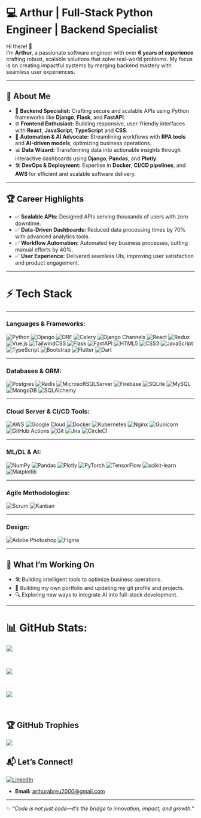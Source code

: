 # 💻 Arthur | Full-Stack Python Engineer | Backend Specialist

Hi there! 👋  
I’m **Arthur**, a passionate software engineer with over **6 years of experience** crafting robust, scalable solutions that solve real-world problems. My focus is on creating impactful systems by merging backend mastery with seamless user experiences.

---

## 🚀 About Me

- 🔧 **Backend Specialist:** Crafting secure and scalable APIs using Python frameworks like **Django**, **Flask**, and **FastAPI**.  
- 🌐 **Frontend Enthusiast:** Building responsive, user-friendly interfaces with **React**, **JavaScript**, **TypeScript** and **CSS**.  
- 🤖 **Automation & AI Advocate:** Streamlining workflows with **RPA tools** and **AI-driven models**, optimizing business operations.  
- 📊 **Data Wizard:** Transforming data into actionable insights through interactive dashboards using **Django**, **Pandas**, and **Plotly**.  
- 🛠️ **DevOps & Deployment:** Expertise in **Docker**, **CI/CD pipelines**, and **AWS** for efficient and scalable software delivery.  

---

## 🏆 Career Highlights

- ✅ **Scalable APIs:** Designed APIs serving thousands of users with zero downtime.  
- ✅ **Data-Driven Dashboards:** Reduced data processing times by 70% with advanced analytics tools.  
- ✅ **Workflow Automation:** Automated key business processes, cutting manual efforts by 40%.  
- ✅ **User Experience:** Delivered seamless UIs, improving user satisfaction and product engagement.  

---

# ⚡ Tech Stack

---

### **Languages & Frameworks:**

![Python](https://img.shields.io/badge/python-3670A0?style=for-the-badge&logo=python&logoColor=ffdd54) 
![Django](https://img.shields.io/badge/django-%23092E20.svg?style=for-the-badge&logo=django&logoColor=white) 
![DRF](https://img.shields.io/badge/Django%20Rest%20Framework-%23FF1709.svg?style=for-the-badge&logo=django&logoColor=white) 
![Celery](https://img.shields.io/badge/Celery-%2300C7B7.svg?style=for-the-badge&logo=celery&logoColor=white) 
![Django Channels](https://img.shields.io/badge/Django%20Channels-%23092E20.svg?style=for-the-badge&logo=django&logoColor=white) 
![React](https://img.shields.io/badge/react-%2320232a.svg?style=for-the-badge&logo=react&logoColor=%2361DAFB) 
![Redux](https://img.shields.io/badge/redux-%23593d88.svg?style=for-the-badge&logo=redux&logoColor=white) 
![Vue.js](https://img.shields.io/badge/vue.js-%2335495e.svg?style=for-the-badge&logo=vuedotjs&logoColor=%234FC08D) 
![TailwindCSS](https://img.shields.io/badge/tailwindcss-%2338B2AC.svg?style=for-the-badge&logo=tailwind-css&logoColor=white) 
![Flask](https://img.shields.io/badge/flask-%23000.svg?style=for-the-badge&logo=flask&logoColor=white) 
![FastAPI](https://img.shields.io/badge/FastAPI-005571?style=for-the-badge&logo=fastapi) 
![HTML5](https://img.shields.io/badge/html5-%23E34F26.svg?style=for-the-badge&logo=html5&logoColor=white) 
![CSS3](https://img.shields.io/badge/css3-%231572B6.svg?style=for-the-badge&logo=css3&logoColor=white) 
![JavaScript](https://img.shields.io/badge/javascript-%23323330.svg?style=for-the-badge&logo=javascript&logoColor=%23F7DF1E) 
![TypeScript](https://img.shields.io/badge/typescript-%23007ACC.svg?style=for-the-badge&logo=typescript&logoColor=white) 
![Bootstrap](https://img.shields.io/badge/bootstrap-%238511FA.svg?style=for-the-badge&logo=bootstrap&logoColor=white) 
![Flutter](https://img.shields.io/badge/Flutter-%2302569B.svg?style=for-the-badge&logo=Flutter&logoColor=white) 
![Dart](https://img.shields.io/badge/dart-%230175C2.svg?style=for-the-badge&logo=dart&logoColor=white)

---

### **Databases & ORM:**

![Postgres](https://img.shields.io/badge/postgres-%23316192.svg?style=for-the-badge&logo=postgresql&logoColor=white) 
![Redis](https://img.shields.io/badge/redis-%23DD0031.svg?style=for-the-badge&logo=redis&logoColor=white) 
![MicrosoftSQLServer](https://img.shields.io/badge/Microsoft%20SQL%20Server-CC2927?style=for-the-badge&logo=microsoft%20sql%20server&logoColor=white) 
![Firebase](https://img.shields.io/badge/firebase-%23039BE5.svg?style=for-the-badge&logo=firebase) 
![SQLite](https://img.shields.io/badge/sqlite-%2307405e.svg?style=for-the-badge&logo=sqlite&logoColor=white) 
![MySQL](https://img.shields.io/badge/mysql-4479A1.svg?style=for-the-badge&logo=mysql&logoColor=white) 
![MongoDB](https://img.shields.io/badge/MongoDB-%234ea94b.svg?style=for-the-badge&logo=mongodb&logoColor=white) 
![SQLAlchemy](https://img.shields.io/badge/sqlalchemy-%23F3620B.svg?style=for-the-badge&logo=sqlalchemy&logoColor=white)

---

### **Cloud Server & CI/CD Tools:**

![AWS](https://img.shields.io/badge/AWS-%23FF9900.svg?style=for-the-badge&logo=amazon-aws&logoColor=white) 
![Google Cloud](https://img.shields.io/badge/GoogleCloud-%234285F4.svg?style=for-the-badge&logo=google-cloud&logoColor=white) 
![Docker](https://img.shields.io/badge/docker-%230db7ed.svg?style=for-the-badge&logo=docker&logoColor=white)
![Kubernetes](https://img.shields.io/badge/kubernetes-%23326ce5.svg?style=for-the-badge&logo=kubernetes&logoColor=white) 
![Nginx](https://img.shields.io/badge/nginx-%23009639.svg?style=for-the-badge&logo=nginx&logoColor=white) 
![Gunicorn](https://img.shields.io/badge/gunicorn-%298729.svg?style=for-the-badge&logo=gunicorn&logoColor=white) 
![GitHub Actions](https://img.shields.io/badge/github%20actions-%232671E5.svg?style=for-the-badge&logo=githubactions&logoColor=white) 
![Git](https://img.shields.io/badge/git-%23F05033.svg?style=for-the-badge&logo=git&logoColor=white) 
![Jira](https://img.shields.io/badge/jira-%230A0FFF.svg?style=for-the-badge&logo=jira&logoColor=white) 
![CircleCI](https://img.shields.io/badge/circleci-%23161616.svg?style=for-the-badge&logo=circleci&logoColor=white)

---

### **ML/DL & AI:**

![NumPy](https://img.shields.io/badge/numpy-%23013243.svg?style=for-the-badge&logo=numpy&logoColor=white) 
![Pandas](https://img.shields.io/badge/pandas-%23150458.svg?style=for-the-badge&logo=pandas&logoColor=white) 
![Plotly](https://img.shields.io/badge/Plotly-%233F4F75.svg?style=for-the-badge&logo=plotly&logoColor=white) 
![PyTorch](https://img.shields.io/badge/PyTorch-%23EE4C2C.svg?style=for-the-badge&logo=PyTorch&logoColor=white) 
![TensorFlow](https://img.shields.io/badge/TensorFlow-%23FF6F00.svg?style=for-the-badge&logo=TensorFlow&logoColor=white) 
![scikit-learn](https://img.shields.io/badge/scikit--learn-%23F7931E.svg?style=for-the-badge&logo=scikit-learn&logoColor=white) 
![Matplotlib](https://img.shields.io/badge/Matplotlib-%23ffffff.svg?style=for-the-badge&logo=Matplotlib&logoColor=black) 

---

### **Agile Methodologies:**
![Scrum](https://img.shields.io/badge/Scrum-%230C55A5.svg?style=for-the-badge&logo=scrumalliance&logoColor=white) 
![Kanban](https://img.shields.io/badge/Kanban-%231572B6.svg?style=for-the-badge&logo=kanban&logoColor=white) 

---

### **Design:**

![Adobe Photoshop](https://img.shields.io/badge/adobe%20photoshop-%2331A8FF.svg?style=for-the-badge&logo=adobe%20photoshop&logoColor=white) 
![Figma](https://img.shields.io/badge/figma-%23F24E1E.svg?style=for-the-badge&logo=figma&logoColor=white)

---
          
## 🌱 What I’m Working On

- 🛠️ Building intelligent tools to optimize business operations.
- 🦾 Building my own portfolio and updating my git profile and projects.
- 🔍 Exploring new ways to integrate AI into full-stack development.  

---



# 📊 GitHub Stats:
![](https://github-readme-stats.vercel.app/api?username=arthurabreu2&theme=react&hide_border=false&include_all_commits=true&count_private=true)


<br/>


![](https://github-readme-streak-stats.herokuapp.com/?user=arthurabreu2&theme=react&hide_border=false)<br/>


<br/>



![](https://github-readme-stats.vercel.app/api/top-langs/?username=arthurabreu2&theme=react&hide_border=false&include_all_commits=true&count_private=true&layout=compact)


<br/>




## 🏆 GitHub Trophies
![](https://github-profile-trophy.vercel.app/?username=arthurabreu2&theme=radical&no-frame=false&no-bg=false&margin-w=4)

## 📬 Let’s Connect!

[![LinkedIn](https://img.shields.io/badge/LinkedIn-%230077B5.svg?logo=linkedin&logoColor=white)](https://linkedin.com/in/arthur-abreu) 
- **Email:** [arthurabreu2000@gmail.com](mailto:arthurabreu2000@gmail.com)

---

✨ _“Code is not just code—it’s the bridge to innovation, impact, and growth."_  
